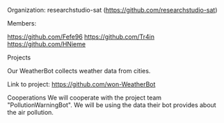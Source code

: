 Organization: researchstudio-sat (https://github.com/researchstudio-sat)

Members:

https://github.com/Fefe96
https://github.com/Tr4in
https://github.com/HNieme

Projects

Our WeatherBot collects weather data from cities.

Link to project: https://github.com/won-WeatherBot

Cooperations
We will cooperate with the project team "PollutionWarningBot". We will be using the data their bot provides about the air pollution.
